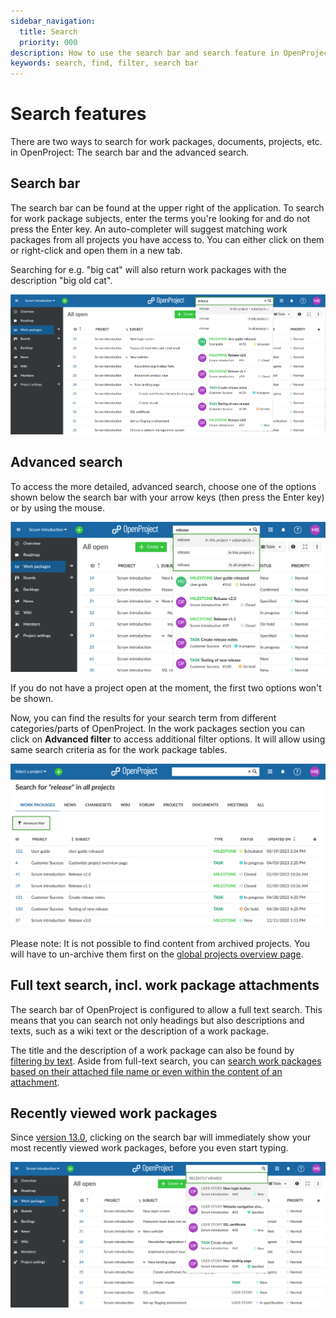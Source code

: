 ```yaml
---
sidebar_navigation:
  title: Search
  priority: 000
description: How to use the search bar and search feature in OpenProject
keywords: search, find, filter, search bar
---
```


# Search features

There are two ways to search for work packages, documents, projects, etc. in OpenProject: The search bar and the advanced search. 

## Search bar

The search bar can be found at the upper right of the application. To search for work package subjects, enter the terms you're looking for and do not press the Enter key. An auto-completer will suggest matching work packages from all projects you have access to. You can either click on them or right-click and open them in a new tab.

Searching for e.g. "big cat" will also return work packages with the description "big old cat".

![search bar in navigation bar](search-bar-in-navigation-bar.png)

## Advanced search

To access the more detailed, advanced search, choose one of the options shown below the search bar with your arrow keys (then press the Enter key) or by using the mouse.

![advanced-search-options](openproject_search_options.png)

If you do not have a project open at the moment, the first two options won't be shown.

Now, you can find the results for your search term from different categories/parts of OpenProject. In the work packages section you can click on **Advanced filter** to access additional filter options. It will allow using same search criteria as for the work package tables.

![search-result-categories](openproject_search_result_categories.png)

Please note: It is not possible to find content from archived projects. You will have to un-archive them first on the [global projects overview page](../projects/#projects-list).

## Full text search, incl. work package attachments

The search bar of OpenProject is configured to allow a full text search. This means that you can search not only headings but also descriptions and texts, such as a wiki text or the description of a work package.

The title and the description of a work package can also be found by [filtering by text](../work-packages/work-package-table-configuration/#filter-by-text).
Aside from full-text search, you can [search work packages based on their attached file name or even within the content of an attachment](../work-packages/work-package-table-configuration/#filter-for-attachment-file-name-and-content).

## Recently viewed work packages
Since [version 13.0](https://www.openproject.org/docs/release-notes/13-0-0/), clicking on the search bar will immediately show your most recently viewed work packages, before you even start typing.

![OpenProject recent work packages](openproject_search_recently_viewed.png)
